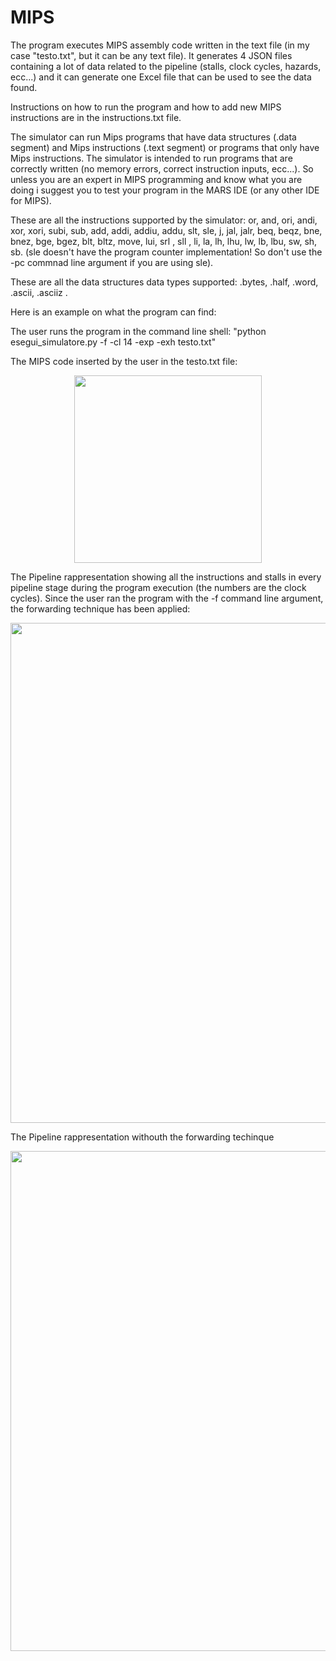# MIPS

The program executes MIPS assembly code written in the text file (in my case "testo.txt", but it can be any text file). It generates 4 JSON files containing a lot of data related to the pipeline (stalls, clock cycles, hazards, ecc...) and 
it can generate one Excel file that can be used to see the data found. 

Instructions on how to run the program and how to add new MIPS instructions are in the instructions.txt file.

The simulator can run Mips programs that have data structures (.data segment) and Mips instructions (.text segment) or programs that only have Mips instructions. 
The simulator is intended to run programs that are correctly written (no memory errors, correct instruction inputs, ecc...). So unless you are an expert in MIPS programming and know what you are doing i suggest you to test your program in the MARS IDE (or any other IDE for MIPS).  

These are all the instructions supported by the simulator: or, and, ori, andi, xor, xori, subi, sub, add, addi, addiu, addu, slt, sle, j, jal, jalr, beq, beqz, bne, bnez, bge, bgez, blt, bltz, move, lui, srl , sll , li, la, lh, lhu, lw, lb, lbu, sw, sh, sb. (sle doesn't have the program counter implementation! So don't use the -pc commnad line argument if you are using sle).

These are all the data structures data types supported: .bytes, .half, .word, .ascii, .asciiz .

Here is an example on what the program can find:

The user runs the program in the command line shell: "python esegui_simulatore.py -f -cl 14 -exp -exh testo.txt"

The MIPS code inserted by the user in the testo.txt file:

<p align="center">
  <img src= "https://github.com/Maxitoth/MIPS/assets/105019914/caeb8154-20a1-4b13-8634-55c20d7abc23" width="300" heigth="250">
</p>

The Pipeline rappresentation showing all the instructions and stalls in every pipeline stage during the program execution (the numbers are the clock cycles). Since the user ran the program with the -f command line argument, the forwarding technique has been applied:

<p align="center">
  <img src= "https://github.com/Maxitoth/MIPS/assets/105019914/551a484d-2b1b-4951-aa63-0eb5828d00a0" width="800" heigth="750">
</p>

The Pipeline rappresentation withouth the forwarding techinque

<p align="center">
  <img src= "https://github.com/Maxitoth/MIPS/assets/105019914/8c770ddc-5ff2-4b08-8358-fba159f26209" width="800" heigth="750">
</p>




